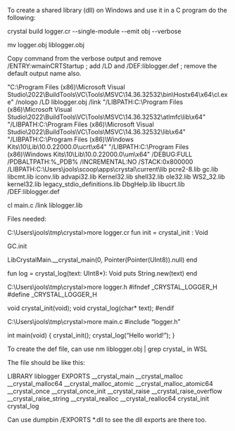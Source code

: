 To create a shared library (dll) on Windows and use it in a C program do the following:

crystal build logger.cr --single-module --emit obj --verbose

mv logger.obj liblogger.obj

Copy command from the verbose output and remove /ENTRY:wmainCRTStartup ; add /LD and /DEF:liblogger.def ; remove the default output name also.

"C:\Program Files (x86)\Microsoft Visual Studio\2022\BuildTools\VC\Tools\MSVC\14.36.32532\bin\Hostx64\x64\cl.exe" /nologo /LD liblogger.obj /link "/LIBPATH:C:\Program Files (x86)\Microsoft Visual Studio\2022\BuildTools\VC\Tools\MSVC\14.36.32532\atlmfc\lib\x64" "/LIBPATH:C:\Program Files (x86)\Microsoft Visual Studio\2022\BuildTools\VC\Tools\MSVC\14.36.32532\lib\x64" "/LIBPATH:C:\Program Files (x86)\Windows Kits\10\Lib\10.0.22000.0\ucrt\x64" "/LIBPATH:C:\Program Files (x86)\Windows Kits\10\Lib\10.0.22000.0\um\x64" /DEBUG:FULL /PDBALTPATH:%_PDB% /INCREMENTAL:NO /STACK:0x800000 /LIBPATH:C:\Users\jools\scoop\apps\crystal\current\lib pcre2-8.lib gc.lib  libcmt.lib iconv.lib advapi32.lib Kernel32.lib shell32.lib ole32.lib WS2_32.lib kernel32.lib legacy_stdio_definitions.lib DbgHelp.lib libucrt.lib /DEF:liblogger.def

cl main.c /link liblogger.lib

Files needed:

C:\Users\jools\tmp\crystal>more logger.cr
fun init = crystal_init : Void

GC.init

LibCrystalMain.__crystal_main(0, Pointer(Pointer(UInt8)).null)
end

fun log = crystal_log(text: UInt8*): Void
puts String.new(text)
end

C:\Users\jools\tmp\crystal>more logger.h
#ifndef _CRYSTAL_LOGGER_H
#define _CRYSTAL_LOGGER_H

void crystal_init(void);
void crystal_log(char* text);
#endif

C:\Users\jools\tmp\crystal>more main.c
#include “logger.h”

int main(void) {
crystal_init();
crystal_log(“Hello world!”);
}

To create the def file, can use nm liblogger.obj | grep crystal_ in WSL

The file should be like this:

LIBRARY liblogger
EXPORTS
  __crystal_main
  __crystal_malloc
  __crystal_malloc64
  __crystal_malloc_atomic
  __crystal_malloc_atomic64
  __crystal_once
  __crystal_once_init
  __crystal_raise
  __crystal_raise_overflow
  __crystal_raise_string
  __crystal_realloc
  __crystal_realloc64
  crystal_init
  crystal_log

Can use dumpbin /EXPORTS *.dll to see the dll exports are there too.
